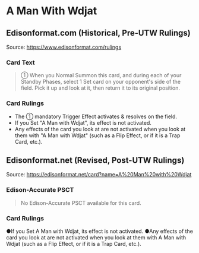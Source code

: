 # A Man With Wdjat

## Edisonformat.com (Historical, Pre-UTW Rulings)

Source: https://www.edisonformat.com/rulings

### Card Text

> ① When you Normal Summon this card, and during each of your Standby Phases, select 1 Set card on your opponent's side of the field. Pick it up and look at it, then return it to its original position.

### Card Rulings

*   The ① mandatory Trigger Effect activates & resolves on the field.
*   If you Set "A Man with Wdjat", its effect is not activated.
*   Any effects of the card you look at are not activated when you look at them with "A Man with Wdjat" (such as a Flip Effect, or if it is a Trap Card, etc.).

## Edisonformat.net (Revised, Post-UTW Rulings)

Source: https://edisonformat.net/card?name=A%20Man%20with%20Wdjat

### Edison-Accurate PSCT

> No Edison-Accurate PSCT available for this card.

### Card Rulings

●If you Set A Man with Wdjat, its effect is not activated.
●Any effects of the card you look at are not activated when you look at them with A Man with Wdjat (such as a Flip Effect, or if it is a Trap Card, etc.).
            